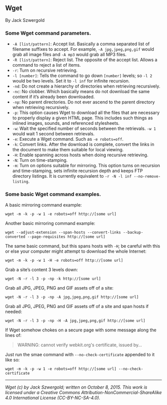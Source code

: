 ## Wget

By Jack Szwergold

### Some Wget command parameters.

- `-A [list/pattern]`: Accept list. Basically a comma separated list of filename suffixes to accept. For example, `-A jpg,jpeg,png,gif` would grab all image files and `-A mp3` would grab all MP3 files.
- `-R [list/pattern]`: Reject list. The opposite of the accept list. Allows a command to reject a list of items.
- `-r`: Turn on recursive retrieving.
- `-l [number]`: Tells the command to go down `[number]` levels; so `-l 2` would be two levels. Set it to `-l inf` for infinite recursion.
- `-nd`: Do not create a hierarchy of directories when retrieving recursively.
- `-nc`: No clobber. Which basically means do not download the same content if it’s already been downloaded.
- `-np`: No parent directories. Do not ever ascend to the parent directory when retrieving recursively.
- `-p`: This option causes Wget to download all the files that are necessary to properly display a given HTML page. This includes such things as inlined images, sounds, and referenced stylesheets.
- `-w`: Wait the specified number of seconds between the retrievals. `-w 1` would wait 1 second between retrievals.
- `-e`: Execute a Wget command. Such as `-e robots=off`.
- `-k`: Convert links. After the download is complete, convert the links in the document to make them suitable for local viewing.
- `-H`: Enable spanning across hosts when doing recursive retrieving.
- `-N`: Turn on time-stamping.
- `-m`: Turn on options suitable for mirroring. This option turns on recursion and time-stamping, sets infinite recursion depth and keeps FTP directory listings. It is currently equivalent to `-r -N -l inf --no-remove-listing`.

### Some basic Wget command examples.

A basic mirroring command example:

	wget -m -k -p -w 1 -e robots=off http://[some url]

Another basic mirroring command example:

	wget --adjust-extension --span-hosts --convert-links --backup-converted --page-requisites http://[some url]

The same basic command, but this spans hosts with `-H`; be careful with this or else your computer might attempt to download the whole Internet:

	wget -m -k -p -w 1 -H -e robots=off http://[some url]

Grab a site’s content 3 levels down:

	wget -N -r -l 3 -p -np -k http://[some url]

Grab all JPG, JPEG, PNG and GIF assets off of a site:

	wget -N -r -l 3 -p -np -A jpg,jpeg,png,gif http://[some url]

Grab all JPG, JPEG, PNG and GIF assets off of a site and span hosts if needed:

	wget -N -r -l 3 -p -np -H -A jpg,jpeg,png,gif http://[some url]

If Wget somehow chokes on a secure page with some message along the lines of:

> WARNING: cannot verify webkit.org's certificate, issued by…

Just run the smae command with `--no-check-certificate` appended to it like so:

	wget -m -k -p -w 1 -e robots=off http://[some url] --no-check-certificate

***

*Wget (c) by Jack Szwergold; written on October 8, 2015. This work is licensed under a Creative Commons Attribution-NonCommercial-ShareAlike 4.0 International License (CC-BY-NC-SA-4.0).*